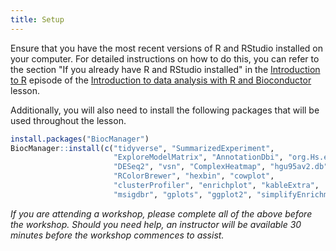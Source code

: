 ```yaml
---
title: Setup
---
```


Ensure that you have the most recent versions of R and RStudio installed on your computer. 
For detailed instructions on how to do this, you can refer to the section "If you already have R and RStudio installed" 
in the [Introduction to R](https://carpentries-incubator.github.io/bioc-intro/#r-and-rstudio)
episode of the [Introduction to data analysis with R and Bioconductor](https://carpentries-incubator.github.io/bioc-intro) lesson.

Additionally, you will also need to install the following packages that will be used throughout the lesson. 

```r
install.packages("BiocManager")
BiocManager::install(c("tidyverse", "SummarizedExperiment",
                       "ExploreModelMatrix", "AnnotationDbi", "org.Hs.eg.db", "org.Mm.eg.db",
                       "DESeq2", "vsn", "ComplexHeatmap", "hgu95av2.db",
                       "RColorBrewer", "hexbin", "cowplot",
                       "clusterProfiler", "enrichplot", "kableExtra",
                       "msigdbr", "gplots", "ggplot2", "simplifyEnrichment","apeglm", "microbenchmark"))

```

*If you are attending a workshop, please complete all of the above before the workshop. Should you need help, an instructor will be available 30 minutes before the workshop commences to assist.*







